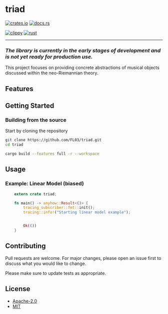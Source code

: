# triad

[![crates.io](https://img.shields.io/crates/v/concision.svg)](https://crates.io/crates/triad)
[![docs.rs](https://docs.rs/concision/badge.svg)](https://docs.rs/triad)

[![clippy](https://github.com/FL03/triad/actions/workflows/clippy.yml/badge.svg)](https://github.com/FL03/triad/actions/workflows/clippy.yml)
[![rust](https://github.com/FL03/triad/actions/workflows/rust.yml/badge.svg)](https://github.com/FL03/triad/actions/workflows/rust.yml)

***

### _The library is currently in the early stages of development and is not yet ready for production use._

This project focuses on providing concrete abstractions of musical objects discussed within the neo-Riemannian theory. 

## Features



## Getting Started

### Building from the source

Start by cloning the repository

```bash
git clone https://github.com/FL03/triad.git
cd triad
```

```bash
cargo build --features full -r --workspace
```

## Usage

### Example: Linear Model (biased)

```rust
    extern crate triad;

    fn main() -> anyhow::Result<()> {
        tracing_subscriber::fmt::init();
        tracing::info!("Starting linear model example");


        Ok(())
    }
```

## Contributing

Pull requests are welcome. For major changes, please open an issue first
to discuss what you would like to change.

Please make sure to update tests as appropriate.

## License

* [Apache-2.0](https://choosealicense.com/licenses/apache-2.0/)
* [MIT](https://choosealicense.com/licenses/mit/)
